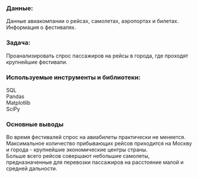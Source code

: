 ### Данные:  
Данные авиакомпании о рейсах, самолетах, аэропортах и билетах.  
Информация о фестивалях.  

### Задача:  
Проанализировать спрос пассажиров на рейсы в города, где проходят крупнейшие фестивали.

### Используемые инструменты и библиотеки:  
SQL   
Pandas   
Matplotlib    
SciPy 

### Основные выводы 
Во время фестивалей спрос на авиабилеты практически не меняется.   
Максимальное количество прибывающих рейсов приходится на Москву и города - крупнейшие экономические центры страны.  
Больше всего рейсов совершают небольшие самолеты, предназначенные для перевозки пассажиров на расстояние малой и средней дальности.  
